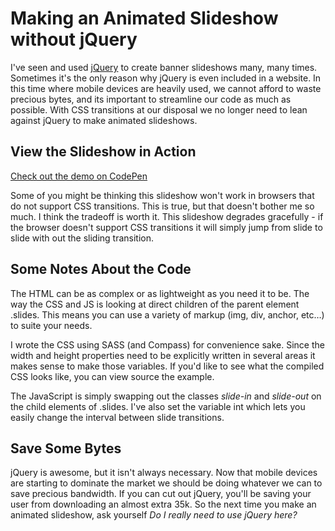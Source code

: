 # Making an Animated Slideshow without jQuery

I've seen and used [jQuery](http://jquery.com) to create banner slideshows many, many times. Sometimes it's the only reason why jQuery is even included in a website. In this time where mobile devices are heavily used, we cannot afford to waste precious bytes, and its important to streamline our code as much as possible. With CSS transitions at our disposal we no longer need to lean against jQuery to make animated slideshows.

## View the Slideshow in Action

[Check out the demo on CodePen](http://codepen.io/starzonmyarmz/pen/EDCwI)

Some of you might be thinking this slideshow won't work in browsers that do not support CSS transitions. This is true, but that doesn't bother me so much. I think the tradeoff is worth it. This slideshow degrades gracefully - if the browser doesn't support CSS transitions it will simply jump from slide to slide with out the sliding transition.

## Some Notes About the Code

The HTML can be as complex or as lightweight as you need it to be. The way the CSS and JS is looking at direct children of the parent element .slides. This means you can use a variety of markup (img, div, anchor, etc…) to suite your needs.

I wrote the CSS using SASS (and Compass) for convenience sake. Since the width and height properties need to be explicitly written in several areas it makes sense to make those variables. If you'd like to see what the compiled CSS looks like, you can view source the example.

The JavaScript is simply swapping out the classes _slide-in_ and _slide-out_ on the child elements of .slides. I've also set the variable int which lets you easily change the interval between slide transitions.

## Save Some Bytes

jQuery is awesome, but it isn't always necessary. Now that mobile devices are starting to dominate the market we should be doing whatever we can to save precious bandwidth. If you can cut out jQuery, you'll be saving your user from downloading an almost extra 35k. So the next time you make an animated slideshow, ask yourself _Do I really need to use jQuery here?_


